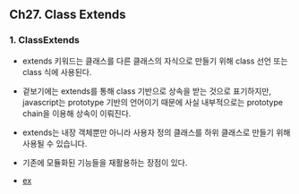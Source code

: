 ## Ch27. Class Extends

### 1. ClassExtends
- extends 키워드는 클래스를 다른 클래스의 자식으로 만들기 위해 class 선언 또는 class 식에 사용된다.
- 겉보기에는 extends를 통해 class 기반으로 상속을 받는 것으로 표기하지만, javascript는 prototype 기반의 언어이기 때문에 사실 내부적으로는 prototype chain을 이용해 상속이 이뤄진다.
- extends는 내장 객체뿐만 아니라 사용자 정의 클래스를 하위 클래스로 만들기 위해 사용될 수 있습니다.
- 기존에 모듈화된 기능들을 재활용하는 장점이 있다.

- [ex](./cache.js)  